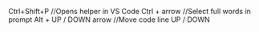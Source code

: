 Ctrl+Shift+P                        //Opens helper in VS Code
Ctrl + arrow                        //Select full words in prompt
Alt + UP / DOWN arrow               //Move code line UP / DOWN